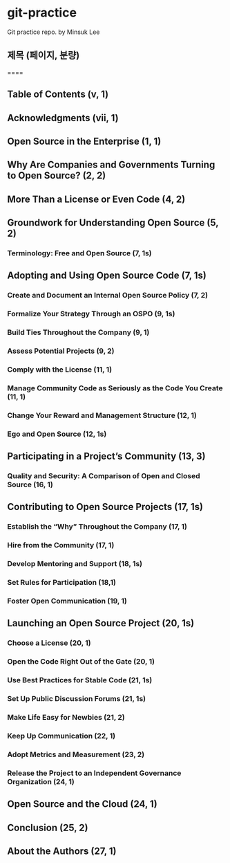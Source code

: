 # git-practice
Git practice repo. by Minsuk Lee

## 제목 (페이지, 분량)
====
## Table of Contents (v, 1)
## Acknowledgments (vii, 1)
## Open Source in the Enterprise (1, 1)
## Why Are Companies and Governments Turning to Open Source? (2, 2)
## More Than a License or Even Code (4, 2)
## Groundwork for Understanding Open Source (5, 2)
### Terminology: Free and Open Source (7, 1s)
## Adopting and Using Open Source Code (7, 1s)
### Create and Document an Internal Open Source Policy (7, 2)
### Formalize Your Strategy Through an OSPO (9, 1s)
### Build Ties Throughout the Company (9, 1)
### Assess Potential Projects (9, 2)
### Comply with the License (11, 1)
### Manage Community Code as Seriously as the Code You Create (11, 1)
### Change Your Reward and Management Structure (12, 1)
### Ego and Open Source (12, 1s)
## Participating in a Project’s Community (13, 3)
### Quality and Security: A Comparison of Open and Closed Source (16, 1)
## Contributing to Open Source Projects (17, 1s)
### Establish the “Why” Throughout the Company (17, 1)
### Hire from the Community (17, 1)
### Develop Mentoring and Support (18, 1s)
### Set Rules for Participation (18,1)
### Foster Open Communication (19, 1)
## Launching an Open Source Project (20, 1s)
### Choose a License (20, 1)
### Open the Code Right Out of the Gate (20, 1)
### Use Best Practices for Stable Code (21, 1s)
### Set Up Public Discussion Forums (21, 1s)
### Make Life Easy for Newbies (21, 2)
### Keep Up Communication (22, 1)
### Adopt Metrics and Measurement (23, 2)
### Release the Project to an Independent Governance Organization (24, 1)
## Open Source and the Cloud (24, 1)
## Conclusion (25, 2)
## About the Authors (27, 1)
